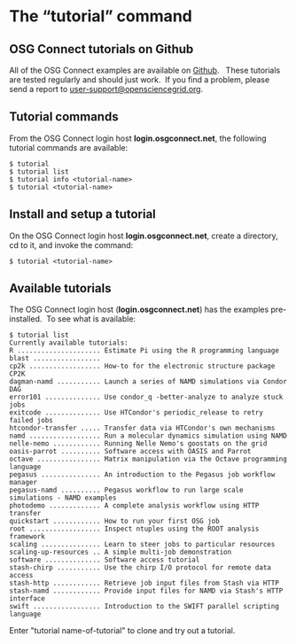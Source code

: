 # The “tutorial” command

OSG Connect tutorials on Github
-------------------------------

All of the OSG Connect examples are available on
[Github](<https://github.com/OSGConnect/>).   These
tutorials are tested regularly and should just work.  If you find a problem,
please send a report to user-support@opensciencegrid.org.

Tutorial commands
-----------------

From the OSG Connect login host **login.osgconnect.net**, the following tutorial
commands are available:

	$ tutorial
	$ tutorial list
	$ tutorial info <tutorial-name>
	$ tutorial <tutorial-name>

Install and setup a tutorial
----------------------------

On the OSG Connect login host **login.osgconnect.net**, create a directory, cd
to it, and invoke the command:

	$ tutorial <tutorial-name>

Available tutorials
-------------------

The OSG Connect login host (**login.osgconnect.net**) has the examples
pre-installed.  To see what is available:


	$ tutorial list
	Currently available tutorials:
	R ..................... Estimate Pi using the R programming language
	blast .................
	cp2k .................. How-to for the electronic structure package CP2K
	dagman-namd ........... Launch a series of NAMD simulations via Condor DAG
	error101 .............. Use condor_q -better-analyze to analyze stuck jobs
	exitcode .............. Use HTCondor's periodic_release to retry failed jobs
	htcondor-transfer ..... Transfer data via HTCondor's own mechanisms
	namd .................. Run a molecular dynamics simulation using NAMD
	nelle-nemo ............ Running Nelle Nemo's goostats on the grid
	oasis-parrot .......... Software access with OASIS and Parrot
	octave ................ Matrix manipulation via the Octave programming language
	pegasus ............... An introduction to the Pegasus job workflow manager
	pegasus-namd .......... Pegasus workflow to run large scale simulations - NAMD examples
	photodemo ............. A complete analysis workflow using HTTP transfer
	quickstart ............ How to run your first OSG job
	root .................. Inspect ntuples using the ROOT analysis framework
	scaling ............... Learn to steer jobs to particular resources
	scaling-up-resources .. A simple multi-job demonstration
	software .............. Software access tutorial
	stash-chirp ........... Use the chirp I/O protocol for remote data access
	stash-http ............ Retrieve job input files from Stash via HTTP
	stash-namd ............ Provide input files for NAMD via Stash's HTTP interface
	swift ................. Introduction to the SWIFT parallel scripting language
  
  
  Enter "tutorial name-of-tutorial" to clone and try out a tutorial.

